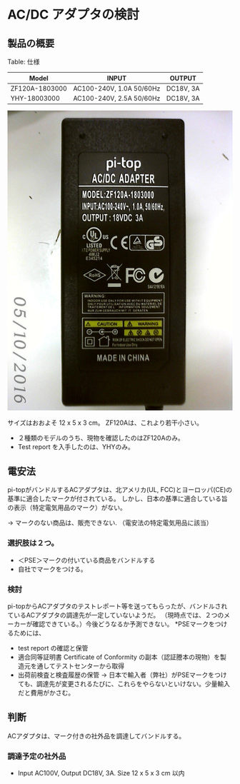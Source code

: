 # AC/DC アダプタの検討

## 製品の概要

Table: 仕様

| Model          | INPUT                  |OUTPUT    |
|----------------|------------------------|----------|
| ZF120A-1803000 |AC100-240V, 1.0A 50/60Hz|DC18V, 3A |
| YHY-18003000   |AC100-240V, 2.5A 50/60Hz|DC18V, 3A |

![ZF120A-1803000](./zf120a.png)

サイズはおおよそ 12 x 5 x 3 cm。 ZF120Aは、これより若干小さい。

* ２種類のモデルのうち、現物を確認したのはZF120Aのみ。
* Test report を入手したのは、YHYのみ。

## 電安法

pi-topがバンドルするACアダプタは、北アメリカ(UL, FCC)とヨーロッパ(CE)の基準に適合したマークが付されている。
しかし、日本の基準に適合している旨の表示（特定電気用品の<PSE>マーク）がない。

→ <PSE>マークのない商品は、販売できない. （電安法の特定電気用品に該当）

### 選択肢は２つ。
* ＜PSE＞マークの付いている商品をバンドルする
* 自社で<PSE>マークをつける。

### 検討
pi-topからACアダプタのテストレポート等を送ってもらったが、バンドルされているACアダプタの調達先が一定していないようだ。
（現時点では、２つのメーカーが確認できている。）今後どうなるか予測できない。
*PSEマークをつけるためには、
* test report の確認と保管
* 適合同等証明書 Certificate of Conformity の副本（認証謄本の現物）を製造元を通してテストセンターから取得
* 出荷前検査と検査履歴の保管
→ 日本で輸入者（弊社）がPSEマークをつけても、調達先が変更されるたびに、これらをやらないといけない。少量輸入だと費用がかさむ。

## 判断
ACアダプタは、<PSE>マーク付きの社外品を調達してバンドルする。

### 調達予定の社外品
* Input AC100V, Output DC18V, 3A. Size 12 x 5 x 3 cm 以内

